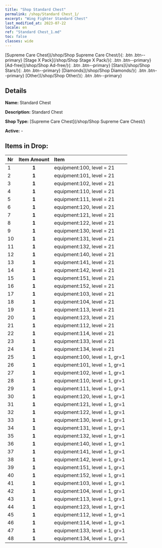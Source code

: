 ```yaml
---
title: "Shop Standard Chest"
permalink: /shop/Standard Chest_1/
excerpt: "Wing Fighter Standard Chest"
last_modified_at: 2023-07-22
locale: en
ref: "Standard Chest_1.md"
toc: false
classes: wide
---
```



  [Supreme Care Chest](/shop/Shop Supreme Care Chest/){: .btn .btn--primary}   [Stage X Pack](/shop/Shop Stage X Pack/){: .btn .btn--primary}   [Ad-free](/shop/Shop Ad-free/){: .btn .btn--primary}   [Stars](/shop/Shop Stars/){: .btn .btn--primary}   [Diamonds](/shop/Shop Diamonds/){: .btn .btn--primary}   [Other](/shop/Shop Other/){: .btn .btn--primary} 

## Details

 **Name:** Standard Chest 

 **Description:** Standard Chest

 **Shop Type:** [Supreme Care Chest](/shop/Shop Supreme Care Chest/)

 **Active:** - 



## Items in Drop:

  |  Nr | Item Amount  |       Item       |
  |:----|:------------:|:-----------------|
  | 1 | **1**  | equipment:100, level = 21 | 
  | 2 | **1**  | equipment:101, level = 21 | 
  | 3 | **1**  | equipment:102, level = 21 | 
  | 4 | **1**  | equipment:110, level = 21 | 
  | 5 | **1**  | equipment:111, level = 21 | 
  | 6 | **1**  | equipment:120, level = 21 | 
  | 7 | **1**  | equipment:121, level = 21 | 
  | 8 | **1**  | equipment:122, level = 21 | 
  | 9 | **1**  | equipment:130, level = 21 | 
  | 10 | **1**  | equipment:131, level = 21 | 
  | 11 | **1**  | equipment:132, level = 21 | 
  | 12 | **1**  | equipment:140, level = 21 | 
  | 13 | **1**  | equipment:141, level = 21 | 
  | 14 | **1**  | equipment:142, level = 21 | 
  | 15 | **1**  | equipment:151, level = 21 | 
  | 16 | **1**  | equipment:152, level = 21 | 
  | 17 | **1**  | equipment:103, level = 21 | 
  | 18 | **1**  | equipment:104, level = 21 | 
  | 19 | **1**  | equipment:113, level = 21 | 
  | 20 | **1**  | equipment:123, level = 21 | 
  | 21 | **1**  | equipment:112, level = 21 | 
  | 22 | **1**  | equipment:114, level = 21 | 
  | 23 | **1**  | equipment:133, level = 21 | 
  | 24 | **1**  | equipment:134, level = 21 | 
  | 25 | **1**  | equipment:100, level = 1, gr=1 | 
  | 26 | **1**  | equipment:101, level = 1, gr=1 | 
  | 27 | **1**  | equipment:102, level = 1, gr=1 | 
  | 28 | **1**  | equipment:110, level = 1, gr=1 | 
  | 29 | **1**  | equipment:111, level = 1, gr=1 | 
  | 30 | **1**  | equipment:120, level = 1, gr=1 | 
  | 31 | **1**  | equipment:121, level = 1, gr=1 | 
  | 32 | **1**  | equipment:122, level = 1, gr=1 | 
  | 33 | **1**  | equipment:130, level = 1, gr=1 | 
  | 34 | **1**  | equipment:131, level = 1, gr=1 | 
  | 35 | **1**  | equipment:132, level = 1, gr=1 | 
  | 36 | **1**  | equipment:140, level = 1, gr=1 | 
  | 37 | **1**  | equipment:141, level = 1, gr=1 | 
  | 38 | **1**  | equipment:142, level = 1, gr=1 | 
  | 39 | **1**  | equipment:151, level = 1, gr=1 | 
  | 40 | **1**  | equipment:152, level = 1, gr=1 | 
  | 41 | **1**  | equipment:103, level = 1, gr=1 | 
  | 42 | **1**  | equipment:104, level = 1, gr=1 | 
  | 43 | **1**  | equipment:113, level = 1, gr=1 | 
  | 44 | **1**  | equipment:123, level = 1, gr=1 | 
  | 45 | **1**  | equipment:112, level = 1, gr=1 | 
  | 46 | **1**  | equipment:114, level = 1, gr=1 | 
  | 47 | **1**  | equipment:133, level = 1, gr=1 | 
  | 48 | **1**  | equipment:134, level = 1, gr=1 | 

